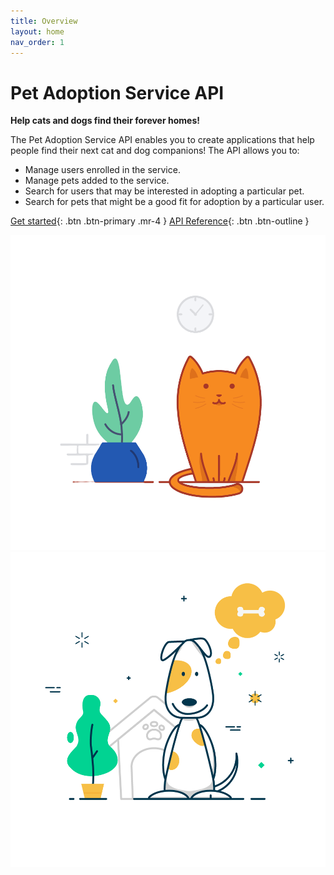 ```yaml
---
title: Overview
layout: home
nav_order: 1
---
```


# Pet Adoption Service API

**Help cats and dogs find their forever homes!**

The Pet Adoption Service API enables you to create applications that help people find their next cat and dog companions! The API allows you to:

* Manage users enrolled in the service.
* Manage pets added to the service.
* Search for users that may be interested in adopting a particular pet.
* Search for pets that might be a good fit for adoption by a particular user.

[Get started](get_started.md){: .btn .btn-primary .mr-4 }
[API Reference](api/index.md){: .btn .btn-outline }

![cat](img/cat.png)
![dog](img/dog.png)
